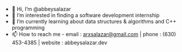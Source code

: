 - 👋 Hi, I’m @abbeysalazar
- 👀 I’m interested in finding a software development internship
- 🌱 I’m currently learning about data structures & algorithms and C++ programming
- 📫 How to reach me - email : arxsalazar@gmail.com | phone : (630) 453-4385 | website : abbeysalazar.dev

<!---
abbeysalazar/abbeysalazar is a ✨ special ✨ repository because its `README.md` (this file) appears on your GitHub profile.
You can click the Preview link to take a look at your changes.
--->
